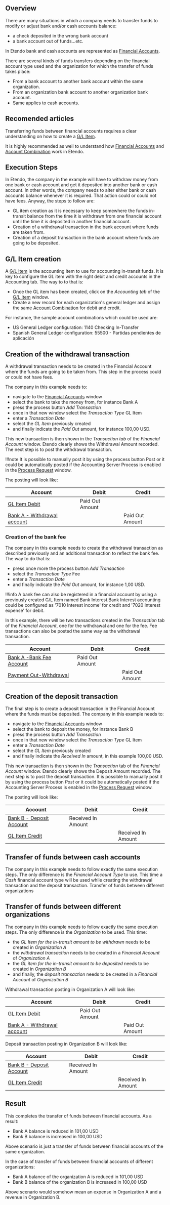 ## Overview

There are many situations in which a company needs to transfer funds to modify or adjust bank and/or cash accounts balance:


- a check deposited in the wrong bank account
- a bank account out of funds...etc.

In Etendo bank and cash accounts are represented as [Financial Accounts](/user-guide/etendo-classic/basic-features/financial-management/receivables-and-payables/transactions/#financial-account).

There are several kinds of funds transfers depending on the financial account type used and the organization for which the transfer of funds takes place:

- From a bank account to another bank account within the same organization.
- From an organization bank account to another organization bank account.
- Same applies to cash accounts.

## Recomended articles

Transferring funds between financial accounts requires a clear understanding on how to create a [G/L Item](/user-guide/etendo-classic/basic-features/financial-management/accounting/setup/#gl-item).

It is highly recommended as well to understand how [Financial Accounts](/user-guide/etendo-classic/basic-features/financial-management/receivables-and-payables/transactions/#financial-account) and [Account Combination](/user-guide/etendo-classic/basic-features/financial-management/accounting/setup/#account-combination) work in Etendo.

## Execution Steps

In Etendo, the company in the example will have to withdraw money from one bank or cash account and get it deposited into another bank or cash account.
In other words, the company needs to alter either bank or cash accounts balance whenever it is required. That action could or could not have fees.
Anyway, the steps to follow are:

- GL item creation
        as it is necessary to keep somewhere the funds in-transit balance from the time it is withdrawn from one financial account until the time it is deposited in another financial account.
- Creation of a withdrawal transaction
        in the bank account where funds are taken from.
- Creation of a deposit transaction
        in the bank account where funds are going to be deposited.


## G/L Item creation

A [G/L Item](/user-guide/etendo-classic/basic-features/financial-management/accounting/setup/#gl-item) is the accounting item to use for accounting in-transit funds. It is key to configure the GL item with the right debit and credit accounts in the Accounting tab. The way to to that is:

- Once the GL item has been created, click on the *Accounting tab* of the [G/L Item](/user-guide/etendo-classic/basic-features/financial-management/accounting/setup/#gl-item) window.
- Create a new record for each organization's general ledger and assign the same [Account Combination](/user-guide/etendo-classic/basic-features/financial-management/accounting/setup/#account-combination) for debit and credit.

For instance, the sample account combinations which could be used are:

- US General Ledger configuration:
        1140 Checking In-Transfer
- Spanish General Ledger configuration:
        55500 - Partidas pendientes de aplicación

## Creation of the withdrawal transaction

A withdrawal transaction needs to be created in the Financial Account where the funds are going to be taken from. This step in the process could or could not have fees.

The company in this example needs to:

- navigate to the [Financial Accounts](/user-guide/etendo-classic/basic-features/financial-management/receivables-and-payables/transactions/#financial-account) window
- select the bank to take the money from, for instance Bank A
- press the process button *Add Transaction*
- once in that new window select the *Transaction Type* GL Item
- enter a *Transaction Date*
- select the *GL Item* previously created
- and finally indicate the *Paid Out* amount, for instance 100,00 USD.

This new transaction is then shown in the *Transaction tab* of the *Financial Account* window. Etendo clearly shows the Withdrawal Amount recorded.
The next step is to post the withdrawal transaction. 

!!!note
        It is possible to manually post it by using the process button Post or it could be automatically posted if the Accounting Server Process is enabled in the [Process Request](/user-guide/etendo-classic/basic-features/general-setup/process-scheduling/#process-request) window.

The posting will look like:

| Account                          | Debit  | Credit |
|----------------------------------|--------|--------|
| [GL Item Debit](/user-guide/etendo-classic/basic-features/financial-management/accounting/setup/#accounting)   | Paid Out Amount |        |
| [Bank A - Withdrawal account](/user-guide/etendo-classic/basic-features/financial-management/receivables-and-payables/transactions/#accounting-configuration)              |        | Paid Out Amount |


### Creation of the bank fee

The company in this example needs to create the withdrawal transaction as described previously and an additional transaction to reflect the bank fee. The way to do that is:

- press once more the process button *Add Transaction*
- select the *Transaction Type* Fee
- enter a *Transaction Date*
- and finally indicate the *Paid Out* amount, for instance 1,00 USD.

!!!info
        A bank fee can also be registered in a financial account by using a previously created G/L Item named Bank Interest.Bank Interest accounting could be configured as '7010 Interest income' for credit and '7020 Interest expense' for debit.


In this example, there will be two transactions created in the *Transaction* tab of the *Financial Account*, one for the withdrawal and one for the fee.
Fee transactions can also be posted the same way as the withdrawal transaction.



| Account                          | Debit  | Credit |
|----------------------------------|--------|--------|
| [Bank A -Bank Fee Account](/user-guide/etendo-classic/basic-features/financial-management/receivables-and-payables/transactions/#accounting-configuration)   | Paid Out Amount |        |
| [Payment Out-Withdrawal](/user-guide/etendo-classic/basic-features/financial-management/receivables-and-payables/transactions/#accounting-configuration)              |        | Paid Out Amount |


## Creation of the deposit transaction

The final step is to create a deposit transaction in the Financial Account where the funds must be deposited.
The company in this example needs to:

- navigate to the [Financial Accounts](/user-guide/etendo-classic/basic-features/financial-management/receivables-and-payables/transactions/#financial-account) window
- select the bank to deposit the money, for instance Bank B
- press the process button *Add Transaction*
- once in that new window select the *Transaction Type* GL Item
- enter a *Transaction Date*
- select the *GL Item* previously created
- and finally indicate the *Received In* amount, in this example 100,00 USD.

This new transaction is then shown in the *Transaction* tab of the *Financial Account* window. Etendo clearly shows the Deposit Amount recorded.
The next step is to post the deposit transaction. It is possible to manually post it by using the process button *Post* or it could be automatically posted if the Accounting Server Process is enabled in the [Process Request](/user-guide/etendo-classic/basic-features/general-setup/process-scheduling/#process-request) window.


The posting will look like:


| Account                          | Debit  | Credit |
|----------------------------------|--------|--------|
| [Bank B - Deposit Account](/user-guide/etendo-classic/basic-features/financial-management/receivables-and-payables/transactions/#accounting-configuration)   | Received In Amount |        |
| [GL Item Credit](/user-guide/etendo-classic/basic-features/financial-management/accounting/setup/#accounting)              |        | Received In Amount |

## Transfer of funds between cash accounts

The company in this example needs to follow exactly the same execution steps. The only difference is the *Financial Account Type* to use. This time a *Cash* financial account type will be used while creating the withdrawal transaction and the deposit transaction.
Transfer of funds between different organizations

## Transfer of funds between different organizations 

The company in this example needs to follow exactly the same execution steps. The only difference is the *Organization* to be used. This time:

- the *GL Item for the in-transit amount to be withdrawn* needs to be created in *Organization A*
- the *withdrawal transaction* needs to be created in a *Financial Account* of *Organization A*
- the *GL item for the in-transit amount to be deposited* needs to be created in *Organization B*
- and finally, the *deposit transaction* needs to be created in a *Financial Account* of *Organization B*

Withdrawal transaction posting in Organization A will look like:

| Account                          | Debit  | Credit |
|----------------------------------|--------|--------|
| [GL Item Debit](/user-guide/etendo-classic/basic-features/financial-management/accounting/setup/#accounting)   | Paid Out Amount |        |
| [Bank A - Withdrawal account](/user-guide/etendo-classic/basic-features/financial-management/receivables-and-payables/transactions/#accounting-configuration)              |        | Paid Out Amount |

Deposit transaction posting in Organization B will look like:


| Account                          | Debit  | Credit |
|----------------------------------|--------|--------|
| [Bank B - Deposit Account](/user-guide/etendo-classic/basic-features/financial-management/receivables-and-payables/transactions/#accounting-configuration)   | Received In Amount |        |
| [GL Item Credit](/user-guide/etendo-classic/basic-features/financial-management/accounting/setup/#accounting)              |        | Received In Amount |

## Result

This completes the transfer of funds between financial accounts. As a result:

- Bank A balance is reduced in 101,00 USD
- Bank B balance is increased in 100,00 USD

Above scenario is just a transfer of funds between financial accounts of the same organization.

In the case of transfer of funds between financial accounts of different organizations:

- Bank A balance of the organization A is reduced in 101,00 USD
- Bank B balance of the organization B is increased in 100,00 USD

Above scenario would somehow mean an expense in Organization A and a revenue in Organization B.
